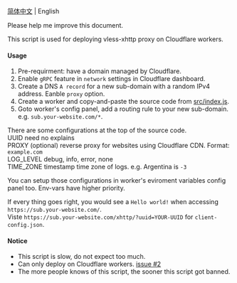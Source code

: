 [简体中文](../README.md) | English  

Please help me improve this document.  

This script is used for deploying vless-xhttp proxy on Cloudflare workers.  

#### Usage
 1. Pre-requirment: have a domain managed by Cloudflare.
 1. Enable `gRPC` feature in `network` settings in Cloudflare dashboard.
 1. Create a DNS `A record` for a new sub-domain with a random IPv4 address. Eanble `proxy` option.
 1. Create a worker and copy-and-paste the source code from [src/index.js](../src/index.js).
 1. Goto worker's config panel, add a routing rule to your new sub-domain. e.g. `sub.your-website.com/*`.

There are some configurations at the top of the source code.  
UUID need no explains  
PROXY (optional) reverse proxy for websites using Cloudflare CDN. Format: `example.com`  
LOG_LEVEL debug, info, error, none  
TIME_ZONE timestamp time zone of logs. e.g. Argentina is `-3`  

You can setup those configurations in worker's eviroment variables config panel too. Env-vars have higher priority.  

If every thing goes right, you would see a `Hello world!` when accessing `https://sub.your-website.com/`.  
Viste `https://sub.your-website.com/xhttp/?uuid=YOUR-UUID` for `client-config.json`.  

#### Notice
 * This script is slow, do not expect too much.
 * Can only deploy on Cloudflare workers. [issue #2](https://github.com/vrnobody/cfxhttp/issues/2)
 * The more people knows of this script, the sooner this script got banned.
